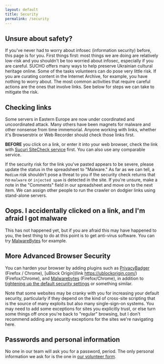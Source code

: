 ```yaml
---
layout: default
title: Security
permalink: /security
---
```


## Unsure about safety?

If you've never had to worry about infosec (information security) before, this page is for you. First things first: most things we are doing are relatively low-risk and you shouldn't be too worried about infosec, especially if you are careful. SUCHO offers many ways to help preserve Ukrainian cultural heritage online. Some of the tasks volunteers can do pose very little risk. If you are curating content in the Internet Archive, for example, you have nothing to worry about. The most common activities that require careful actions are the ones that involve links. See below for steps we can take to mitigate the risk.

## Checking links

Some servers in Eastern Europe are now under coordinated and uncoordinated attack. Many others have been magnets for malware and other nonsense from time immemorial. Anyone working with links, whether it's Browserstrix or Web Recorder should check those links first. 

**BEFORE** you click on a link, or enter it into your web browser, check the link with [Sucuri SiteCheck service](https://sitecheck.sucuri.net/) first. You can also use any comparable service. 

If the security risk for the link you've pasted appears to be severe, please update the status in the spreadsheet to "Malware."  As far as we can tell, a `Medium` risk shouldn’t pose a threat to you if the security check returns that no `malware` or `injected spam` is detected in the site. If you're unsure, make a note in the "Comments" field in our spreadsheet and move on to the next item. We can assign other people to run the crawler on dodgier links using stand-alone servers.

## Oops. I accidentally clicked on a link, and I'm afraid I got malware

This has not happened yet, but if you are afraid this may have happened to you, the best thing to do at this point is to get anti-virus software. You can try [MalwareBytes](https://try.malwarebytes.com/get-premium/?gclid=CjwKCAiA1JGRBhBSEiwAxXblwZL5SEwQGn8sUnc6EiPoeCzUuoVUgN9YDL1-yedvxn3C5-sJRR4o4xoCmDEQAvD_BwE) for example.

## More Advanced Browser Security

You can harden your browser by adding plugins such as [PrivacyBadger](https://www.eff.org/pages/privacy-badger) (Firefox / Chrome), [uBlock Origin](link https://ublockorigin.com/) (Firefox/Chrome), and [Malwarebytes](https://www.malwarebytes.com/) (Firefox/Chrome), in addition to [tightening up the default security settings](https://www.cnet.com/how-to/if-you-care-about-your-privacy-you-need-to-change-these-browser-settings-right-now/) or something similar. 

Note that some websites may be cranky with you for increasing your default security, particularly if they depend on the kind of cross-site scripting that is the source of many exploits but also many single-sign-on systems. You may need to add some exceptions for sites you explicitly trust, or else turn some things off once you're back to "regular" browsing, but I don't recommend adding any security exceptions for the sites we're navigating here.

## Passwords and personal information

No one in our team will ask you for a password, period. The only personal information we ask for is the one in [our volunteer form](https://docs.google.com/forms/d/e/1FAIpQLSc6KbhtEOI8zKsQmKT_waE1XlYEF1E6t-HzJ7Gc1EBfMvMg_A/viewform). 





